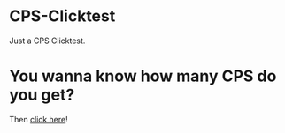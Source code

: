 # CPS-Clicktest
Just a CPS Clicktest.

# You wanna know how many CPS do you get?
Then [click here](https://cps-clicktest.vercel.app/)!


